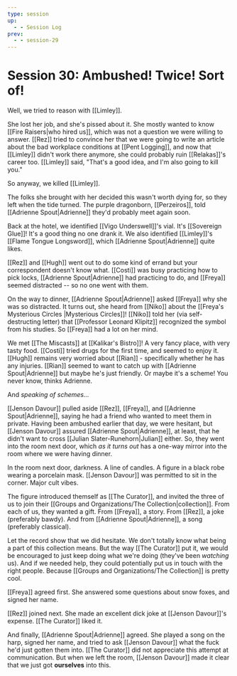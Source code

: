 ```yaml
---
type: session
up:
  - - Session Log
prev:
  - - session-29
---
```


# Session 30: Ambushed! Twice! Sort of!

Well, we tried to reason with [[Limley]].

She lost her job, and she's pissed about it. She mostly wanted to know [[Fire Raisers|who hired us]], which was not a question we were willing to answer. [[Rez]] tried to convince her that we were going to write an article about the bad workplace conditions at [[Pent Logging]], and now that [[Limley]] didn't work there anymore, she could probably ruin [[Relakas]]'s career too. [[Limley]] said, "That's a good idea, and I'm also going to kill you."

So anyway, we killed [[Limley]]. 

The folks she brought with her decided this wasn't worth dying for, so they left when the tide turned. The purple dragonborn, [[Perzeiros]], told [[Adrienne Spout|Adrienne]] they'd probably meet again soon. 

Back at the hotel, we identified [[Vigo Underswell]]'s vial. It's [[Sovereign Glue]]! It's a good thing no one drank it. We also identified [[Limley]]'s [[Flame Tongue Longsword]], which [[Adrienne Spout|Adrienne]] quite likes.

[[Rez]] and [[Hugh]] went out to do some kind of errand but your correspondent doesn't know what. [[Costi]] was busy practicing how to pick locks, [[Adrienne Spout|Adrienne]] had practicing to do, and [[Freya]] seemed distracted -- so no one went with them.

On the way to dinner, [[Adrienne Spout|Adrienne]] asked [[Freya]] why she was so distracted. It turns out, she heard from [[Niko]] about the [[Freya's Mysterious Circles |Mysterious Circles]]! [[Niko]] told her (via self-destructing letter) that [[Professor Leonard Klipitz]] recognized the symbol from his studies. So [[Freya]] had a lot on her mind.

We met [[The Miscasts]] at [[Kalikar's Bistro]]! A very fancy place, with very tasty food. [[Costi]] tried drugs for the first time, and seemed to enjoy it. [[Hugh]] remains very worried about [[Rian]] - specifically whether he has any injuries. [[Rian]] seemed to want to catch up with [[Adrienne Spout|Adrienne]] but maybe he's just friendly. Or maybe it's a scheme! You never know, thinks Adrienne.

And *speaking of schemes...*

[[Jenson Davour]] pulled aside [[Rez]], [[Freya]], and [[Adrienne Spout|Adrienne]], saying he had a friend who wanted to meet them in private. Having been ambushed earlier that day, we were hesitant, but [[Jenson Davour]] assured [[Adrienne Spout|Adrienne]], at least, that he didn't want to cross [[Julian Slater-Runehorn|Julian]] either. So, they went into the room next door, which *as it turns out* has a one-way mirror into the room where we were having dinner.

In the room next door, darkness. A line of candles. A figure in a black robe wearing a porcelain mask. [[Jenson Davour]] was permitted to sit in the corner. Major cult vibes.

The figure introduced themself as [[The Curator]], and invited the three of us to join their [[Groups and Organizations/The Collection|collection]]. From each of us, they wanted a gift. From [[Freya]], a story. From [[Rez]], a joke (preferably bawdy). And from [[Adrienne Spout|Adrienne]], a song (preferably classical).

Let the record show that we did hesitate. We don't totally know what being a part of this collection means. But the way [[The Curator]] put it, we would be encouraged to just keep doing what we're doing (they've been *watching* us). And if we needed help, they could potentially put us in touch with the right people. Because [[Groups and Organizations/The Collection]] is pretty cool.

[[Freya]] agreed first. She answered some questions about snow foxes, and signed her name.

[[Rez]] joined next. She made an excellent dick joke at [[Jenson Davour]]'s expense. [[The Curator]] liked it.

And finally, [[Adrienne Spout|Adrienne]] agreed. She played a song on the harp, signed her name, and tried to ask [[Jenson Davour]] what the fuck he'd just gotten them into. [[The Curator]] did not appreciate this attempt at communication. But when we left the room, [[Jenson Davour]] made it clear that we just got **ourselves** into this. 
